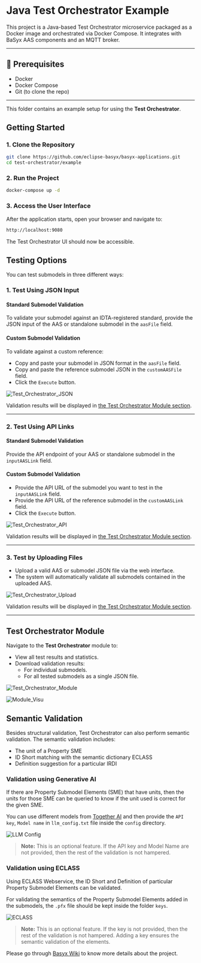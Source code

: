 # Java Test Orchestrator Example

This project is a Java-based Test Orchestrator microservice packaged as a Docker image and orchestrated via Docker Compose. It integrates with BaSyx AAS components and an MQTT broker.

---

## 🔧 Prerequisites

- Docker
- Docker Compose
- Git (to clone the repo)

---

This folder contains an example setup for using the **Test Orchestrator**.

## Getting Started

### 1. **Clone the Repository**

```bash
git clone https://github.com/eclipse-basyx/basyx-applications.git
cd test-orchestrator/example
```


### 2. Run the Project

```bash
docker-compose up -d
```
### 3. Access the User Interface

After the application starts, open your browser and navigate to:
```bash
http://localhost:9080
```
The Test Orchestrator UI should now be accessible.

## Testing Options

You can test submodels in three different ways:

### 1. Test Using JSON Input

#### Standard Submodel Validation
To validate your submodel against an IDTA-registered standard, provide the JSON input of the AAS or standalone submodel in the `aasFile` field.

#### Custom Submodel Validation
To validate against a custom reference:
- Copy and paste your submodel in JSON format in the `aasFile` field.
- Copy and paste the reference submodel JSON in the `customAASFile` field.
- Click the `Execute` button.

![Test_Orchestrator_JSON](./logo/Test_Orchestrator_JSON.png)

Validation results will be displayed in [the Test Orchestrator Module section](#test-orchestrator-module).


---

### 2. Test Using API Links

#### Standard Submodel Validation
Provide the API endpoint of your AAS or standalone submodel in the `inputAASLink` field.

#### Custom Submodel Validation
- Provide the API URL of the submodel you want to test in the `inputAASLink` field.
- Provide the API URL of the reference submodel in the `customAASLink` field.
- Click the `Execute` button.

![Test_Orchestrator_API](./logo/Test_Orchestrator_API.png)

Validation results will be displayed in [the Test Orchestrator Module section](#test-orchestrator-module).

---

### 3. Test by Uploading Files

- Upload a valid AAS or submodel JSON file via the web interface.
- The system will automatically validate all submodels contained in the uploaded AAS.

![Test_Orchestrator_Upload](./logo/Test_Orchestrator_Upload.png)


Validation results will be displayed in [the Test Orchestrator Module section](#test-orchestrator-module).

---

## Test Orchestrator Module

Navigate to the **Test Orchestrator** module to:
- View all test results and statistics.
- Download validation results:
  - For individual submodels.
  - For all tested submodels as a single JSON file.

![Test_Orchestrator_Module](./logo/Test_Orchestrator_Module.png)

![Module_Visu](./logo/Module_Visu.PNG)

## Semantic Validation

Besides structural validation, Test Orchestrator can also perform semantic validation. The semantic validation includes:

- The unit of a Property SME
- ID Short matching with the semantic dictionary ECLASS
- Definition suggestion for a particular IRDI

### Validation using Generative AI

If there are Property Submodel Elements (SME) that have units, then the units for those SME can be queried to know if the unit used is correct for the given SME. 

You can use different models from [Together AI](https://api.together.ai/models) and then provide the `API key`, `Model name` in `llm_config.txt` file inside the `config` directory. 

![LLM Config](./logo/llm_config.PNG)

>**Note:** This is an optional feature. If the API key and Model Name are not provided, then the rest of the validation is not hampered. 

### Validation using ECLASS

Using ECLASS Webservice, the ID Short and Definition of particular Property Submodel Elements can be validated. 

For validating the semantics of the Property Submodel Elements added in the submodels, the `.pfx` file should be kept inside the folder `keys`. 

![ECLASS](./logo/keys.png)

>**Note:** This is an optional feature. If the key is not provided, then the rest of the validation is not hampered. Adding a key ensures the semantic validation of the elements.

Please go through [Basyx Wiki](https://wiki.basyx.org/en/latest/content/user_documentation/basyx_components/testorchestrator/index.html) to know more details about the project.

